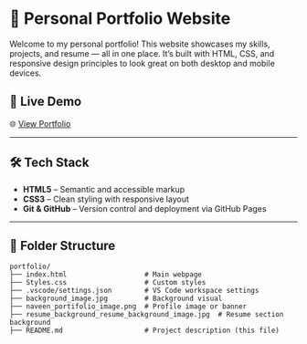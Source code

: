 # 💼 Personal Portfolio Website

Welcome to my personal portfolio! This website showcases my skills, projects, and resume — all in one place. It’s built with HTML, CSS, and responsive design principles to look great on both desktop and mobile devices.

## 📸 Live Demo

🌐 [View Portfolio](https://naveen457.github.io/personal-portfolio/)


---

## 🛠️ Tech Stack

- **HTML5** – Semantic and accessible markup  
- **CSS3** – Clean styling with responsive layout  
- **Git & GitHub** – Version control and deployment via GitHub Pages

---

## 📂 Folder Structure

```plaintext
portfolio/
├── index.html                   # Main webpage
├── Styles.css                   # Custom styles
├── .vscode/settings.json        # VS Code workspace settings
├── background_image.jpg         # Background visual
├── naveen_portifolio_image.png  # Profile image or banner
├── resume_background_resume_background_image.jpg  # Resume section background
├── README.md                    # Project description (this file)
